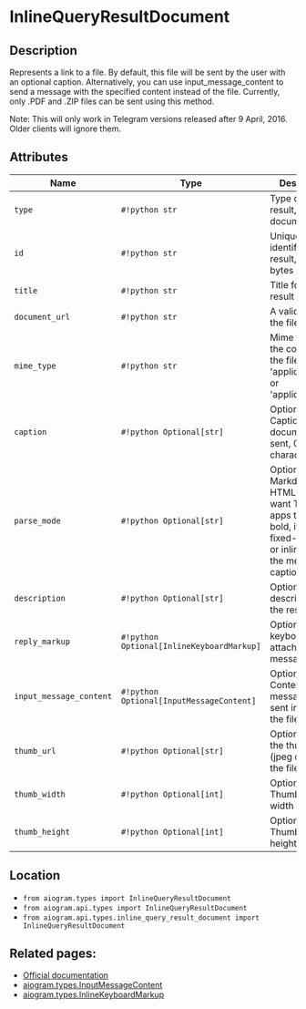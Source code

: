 # InlineQueryResultDocument

## Description

Represents a link to a file. By default, this file will be sent by the user with an optional caption. Alternatively, you can use input_message_content to send a message with the specified content instead of the file. Currently, only .PDF and .ZIP files can be sent using this method.

Note: This will only work in Telegram versions released after 9 April, 2016. Older clients will ignore them.


## Attributes

| Name | Type | Description |
| - | - | - |
| `type` | `#!python str` | Type of the result, must be document |
| `id` | `#!python str` | Unique identifier for this result, 1-64 bytes |
| `title` | `#!python str` | Title for the result |
| `document_url` | `#!python str` | A valid URL for the file |
| `mime_type` | `#!python str` | Mime type of the content of the file, either 'application/pdf' or 'application/zip' |
| `caption` | `#!python Optional[str]` | Optional. Caption of the document to be sent, 0-1024 characters |
| `parse_mode` | `#!python Optional[str]` | Optional. Send Markdown or HTML, if you want Telegram apps to show bold, italic, fixed-width text or inline URLs in the media caption. |
| `description` | `#!python Optional[str]` | Optional. Short description of the result |
| `reply_markup` | `#!python Optional[InlineKeyboardMarkup]` | Optional. Inline keyboard attached to the message |
| `input_message_content` | `#!python Optional[InputMessageContent]` | Optional. Content of the message to be sent instead of the file |
| `thumb_url` | `#!python Optional[str]` | Optional. URL of the thumbnail (jpeg only) for the file |
| `thumb_width` | `#!python Optional[int]` | Optional. Thumbnail width |
| `thumb_height` | `#!python Optional[int]` | Optional. Thumbnail height |



## Location

- `from aiogram.types import InlineQueryResultDocument`
- `from aiogram.api.types import InlineQueryResultDocument`
- `from aiogram.api.types.inline_query_result_document import InlineQueryResultDocument`

## Related pages:

- [Official documentation](https://core.telegram.org/bots/api#inlinequeryresultdocument)
- [aiogram.types.InputMessageContent](../types/input_message_content.md)
- [aiogram.types.InlineKeyboardMarkup](../types/inline_keyboard_markup.md)
